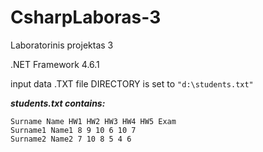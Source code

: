 # CsharpLaboras-3
Laboratorinis projektas 3

.NET Framework 4.6.1

input data .TXT file DIRECTORY is set to ```"d:\students.txt"```

***students.txt contains:***
```
Surname Name HW1 HW2 HW3 HW4 HW5 Exam
Surname1 Name1 8 9 10 6 10 7
Surname2 Name2 7 10 8 5 4 6
```
